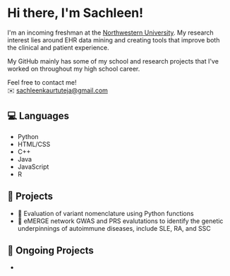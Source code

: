 # Hi there, I'm Sachleen! 

I'm an incoming freshman at the <a href = "https://www.northwestern.edu/">Northwestern University</a>. My research interest lies around EHR data mining and creating tools that improve both the clinical and patient experience. 

My GitHub mainly has some of my school and research projects that I've worked on throughout my high school career. 

Feel free to contact me! <br>
✉️ sachleenkaurtuteja@gmail.com

## 💻 Languages
- Python
- HTML/CSS
- C++
- Java
- JavaScript
- R

## 💛 Projects
- 🧬 Evaluation of variant nomenclature using Python functions
- 🦠 eMERGE network GWAS and PRS evalutations to identify the genetic underpinnings of autoimmune diseases, include SLE, RA, and SSC

## 👀 Ongoing Projects
- 

<!---
sachT19/sachT19 is a ✨ special ✨ repository because its `README.md` (this file) appears on your GitHub profile.
You can click the Preview link to take a look at your changes.
--->
